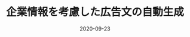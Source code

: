 ---
title: "企業情報を考慮した広告文の自動生成"
authors: 昇 夏海, <b>平岡 達也</b>, 丹羽 彩奈, 岡﨑 直観, 脇本 宏平, 黒田 和矢, 西口 佳佑
collection: publications
category: presentations
date: 2020-09-23
venue: '第15回NLP若手の会シンポジウム'
paperurl: 
en: 
award: 
---